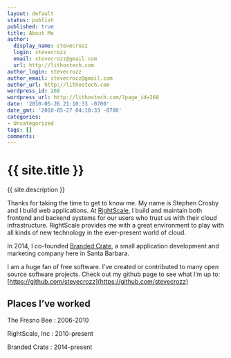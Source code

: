 ```yaml
---
layout: default
status: publish
published: true
title: About Me
author:
  display_name: stevecrozz
  login: stevecrozz
  email: stevecrozz@gmail.com
  url: http://lithostech.com
author_login: stevecrozz
author_email: stevecrozz@gmail.com
author_url: http://lithostech.com
wordpress_id: 268
wordpress_url: http://lithostech.com/?page_id=268
date: '2010-05-26 21:10:33 -0700'
date_gmt: '2010-05-27 04:10:33 -0700'
categories:
- Uncategorized
tags: []
comments:
---
```


<div itemscope itemtype="http://schema.org/Blog">
  <meta itemprop="url" content="http://lithostech.com" />
  <h1 itemprop="name">{{ site.title }}</h1>
  <p itemprop="description">{{ site.description }}</p>
</div>

Thanks for taking the time to get to know me. My name is Stephen Crosby
and I build web applications. At
[RightScale](http://www.rightscale.com), I build and maintain both
frontend and backend systems for our users who trust us with their cloud
infrastructure. RightScale provides me with a great environment to play
with all kinds of new technology in the ever-present world of cloud.

In 2014, I co-founded [Branded Crate](http://www.brandedcrate.com/), a
small application development and marketing company here in Santa
Barbara.

I am a huge fan of free software. I’ve created or contributed to many
open source software projects. Check out my github page to see what I’m
up to: [https://github.com/stevecrozz](https://github.com/stevecrozz)

## Places I’ve worked

The Fresno Bee
 : 2006-2010

RightScale, Inc
 : 2010-present

Branded Crate
 : 2014-present
